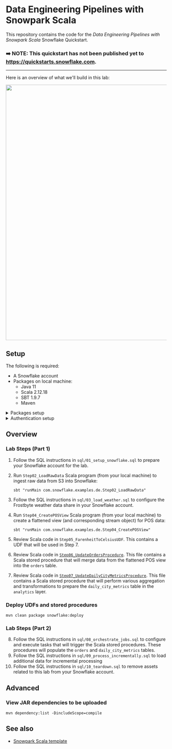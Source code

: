 # Data Engineering Pipelines with Snowpark Scala

This repository contains the code for the *Data Engineering Pipelines with Snowpark Scala* Snowflake Quickstart.

### ➡️ NOTE: This quickstart has not been published yet to https://quickstarts.snowflake.com.

___
Here is an overview of what we'll build in this lab:

<img src="images/demo_overview.png" width=800px>

## Setup

The following is required:

- A Snowflake account
- Packages on local machine:
    - Java 11
    - Scala 2.12.18
    - SBT 1.9.7
    - Maven 

<details>
 <summary>Packages setup</summary>
 
 Use your package manager of choice to install the aforementioned packages or if Nix and direnv are installed, run `direnv allow` which will pull in all the needed packages and set up the environment.

 *Note*: Nix/direnv combination is entirely optional. It does greatly simplify the packages installation.

 If using Nix, make sure to enable the "flakes" experimental feature.
</details>

<details>
 <summary>Authentication setup</summary>
 
 This repository is intended to work with either `snowflake.properties` (see [example](./snowflake.properties.example)) or with environment variables that can be retrieved from `snowsql` configuration by .envrc (see `.envrc`) file.

 Properties file takes precedence.
 
 One important environment variable to consider is `export QUICKSTART_RUN_LOCALLY=TRUE` which will allow you to run the procedures locally.
</details>

## Overview

### Lab Steps (Part 1)
1. Follow the SQL instructions in `sql/01_setup_snowflake.sql` to prepare your Snowflake account for the lab.
2. Run `Step02_LoadRawData` Scala program (from your local machine) to ingest raw data from S3 into Snowflake:

    ```shell
    sbt "runMain com.snowflake.examples.de.Step02_LoadRawData"
    ```
    
3. Follow the SQL instructions in `sql/03_load_weather.sql` to configure the Frostbyte weather data share in your Snowflake account.
4. Run `Step04_CreatePOSView` Scala program (from your local machine) to create a flattened view (and corresponding stream object) for POS data:

    ```shell
    sbt "runMain com.snowflake.examples.de.Step04_CreatePOSView"
    ```

5. Review Scala code in `Step05_FarenheitToCelsiusUDF`. This contains a UDF that will be used in Step 7.
6. Review Scala code in [`Step06_UpdateOrdersProcedure`](./src/main/scala/com/snowflake/examples/de/Step06_UpdateOrdersProcedure.scala).  This file contains a Scala stored procedure that will merge data from the flattened POS view into the `orders` table.
7. Review Scala code in [`Step07_UpdateDailyCityMetricsProcedure`](./src/main/scala/com/snowflake/examples/de/Step07_UpdateDailyCityMetricsProcedure.scala). This file contains a Scala stored procedure that will perform various aggregation and transformations to prepare the `daily_city_metrics` table in the `analytics` layer.

### Deploy UDFs and stored procedures

```shell
mvn clean package snowflake:deploy
```

### Lab Steps (Part 2)
8. Follow the SQL instructions in `sql/08_orchestrate_jobs.sql` to configure and execute tasks that will trigger the Scala stored procedures.  These procedures will populate the `orders` and `daily_city_metrics` tables.
9. Follow the SQL instructions in `sql/09_process_incrementally.sql` to load additional data for incremental processing
10. Follow the SQL instructions in `sql/10_teardown.sql` to remove assets related to this lab from your Snowflake account.

## Advanced

### View JAR dependencies to be uploaded

```
mvn dependency:list -DincludeScope=compile
```


## See also

- [Snowpark Scala template](https://github.com/Snowflake-Labs/snowpark-scala-template/)
